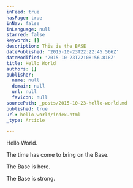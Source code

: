 ```yaml
---
inFeed: true
hasPage: true
inNav: false
inLanguage: null
starred: false
keywords: []
description: This is the BASE
datePublished: '2015-10-23T22:22:45.566Z'
dateModified: '2015-10-23T22:08:56.818Z'
title: Hello World
authors: []
publisher:
  name: null
  domain: null
  url: null
  favicon: null
sourcePath: _posts/2015-10-23-hello-world.md
published: true
url: hello-world/index.html
_type: Article

---
```

Hello World.

The time has come to bring on the Base.

The Base is here.

The Base is strong.